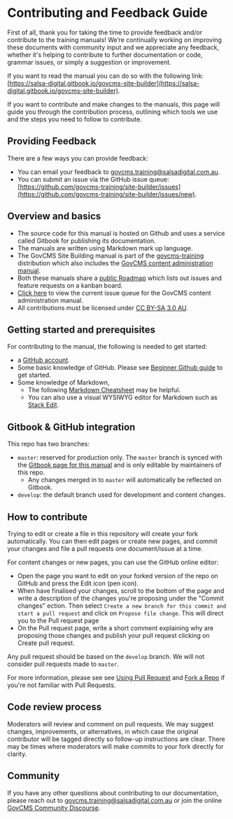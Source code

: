 # Contributing and Feedback Guide

First of all, thank you for taking the time to provide feedback and/or contribute to the training manuals! We’re continually working on improving these documents with community input and we appreciate any feedback, whether it's helping to contribute to further documentation or code, grammar issues, or simply a suggestion or improvement.

If you want to read the manual you can do so with the following link: [https://salsa-digital.gitbook.io/govcms-site-builder](https://salsa-digital.gitbook.io/govcms-site-builder).

If you want to contribute and make changes to the manuals, this page will guide you through the contribution process, outlining which tools we use and the steps you need to follow to contribute.

## Providing Feedback

There are a few ways you can provide feedback:

* You can email your feedback to govcms.training@salsadigital.com.au.
* You can submit an issue via the GitHub issue queue: [https://github.com/govcms-training/site-builder/issues](https://github.com/govcms-training/site-builder/issues/new).

## Overview and basics

* The source code for this manual is hosted on Github and uses a service called Gitbook for publishing its documentation.
* The manuals are written using Markdown mark up language.
* The GovCMS Site Building manual is part of the [govcms-training](https://github.com/govcms-training) distribution which also includes the [GovCMS content administration manual](https://github.com/govcms-training/content-admin).
* Both these manuals share a [public Roadmap](https://github.com/orgs/govcms-training/projects/1) which lists out issues and feature requests on a kanban board.
* [Click here](https://github.com/govcms-training/site-builder/issues) to view the current issue queue for the GovCMS content administration manual.
* All contributions must be licensed under [CC BY-SA 3.0 AU](https://creativecommons.org/licenses/by-sa/3.0/au/).

## Getting started and prerequisites

For contributing to the manual, the following is needed to get started:

* a [GitHub account](https://github.com/join).
* Some basic knowledge of GitHub. Please see [Beginner Github guide](https://guides.github.com/activities/hello-world/) to get started.
* Some knowledge of Markdown,
  * The following [Markdown Cheatsheet](https://guides.github.com/features/mastering-markdown/) may be helpful.
  * You can also use a visual WYSIWYG editor for Markdown such as [Stack Edit](https://stackedit.io/app).

## Gitbook & GitHub integration

This repo has two branches:

* `master`: reserved for production only. The `master` branch is synced with the [Gitbook page for this manual](https://salsa-digital.gitbook.io/govcms-site-builder/) and is only editable by maintainers of this repo.
  * Any changes merged in to `master` will automatically be reflected on Gitbook.
* `develop`: the default branch used for development and content changes.

## How to contribute

Trying to edit or create a file in this repository will create your fork automatically. You can then edit pages or create new pages, and commit your changes and file a pull requests one document/issue at a time.

For content changes or new pages, you can use the GitHub online editor:

* Open the page you want to edit on your forked version of the repo on GitHub and press the Edit icon (pen icon).
* When have finalised your changes, scroll to the bottom of the page and write a description of the changes you're proposing under the "Commit changes" ection. Then select `Create a new branch for this commit and start a pull request` and click on `Propose file change`. This will direct you to the Pull request page
* On the Pull request page, write a short comment explaining why are proposing those changes and publish your pull request clicking on Create pull request.

Any pull request should be based on the `develop` branch. We will not consider pull requests made to `master`.

For more information, please see see [Using Pull Request](https://help.github.com/articles/using-pull-requests/) and [Fork a Repo](https://help.github.com/articles/fork-a-repo/) if you're not familiar with Pull Requests.

## Code review process

Moderators will review and comment on pull requests. We may suggest changes, improvements, or alternatives, in which case the original contributor will be tagged directly so follow-up instructions are clear. There may be times where moderators will make commits to your fork directly for clarity.

## Community

If you have any other questions about contributing to our documentation, please reach out to govcms.training@salsadigital.com.au or join the online [GovCMS Community Discourse](https://community.govcms.gov.au/).

